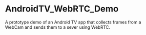 # AndroidTV_WebRTC_Demo
A prototype demo of an Android TV app that collects frames from a WebCam and sends them to a sever using WebRTC.

